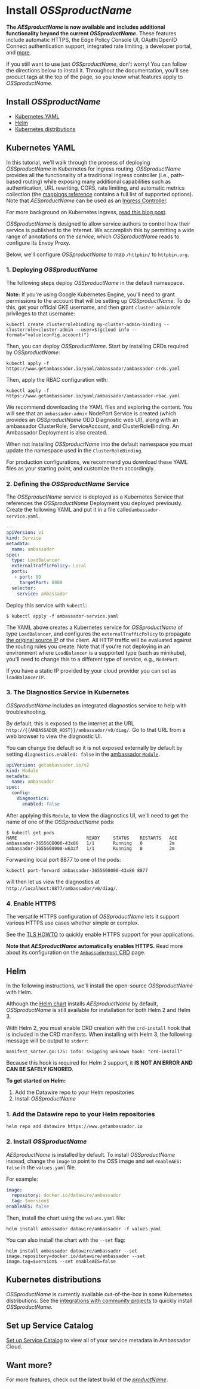 # Install $OSSproductName$

**The $AESproductName$ is now available and includes additional functionality beyond the current $OSSproductName$.**
These features include automatic HTTPS, the Edge Policy Console UI, OAuth/OpenID Connect authentication support, integrated rate
limiting, a developer portal, and [more](/edge-stack-faq/).

If you still want to use just $OSSproductName$, don't worry! You can follow the directions below to install it. Throughout the documentation, you'll see product tags at the top of the page, so you know what features apply to $OSSproductName$.

## Install $OSSproductName$

* [Kubernetes YAML](#kubernetes-yaml)
* [Helm](#helm)
* [Kubernetes distributions](#kubernetes-distributions)

## Kubernetes YAML

In this tutorial, we'll walk through the process of deploying $OSSproductName$ in Kubernetes for ingress routing. $OSSproductName$ provides all the functionality of a traditional ingress controller (i.e., path-based routing) while exposing many additional capabilities such as authentication, URL rewriting, CORS, rate limiting, and automatic metrics collection (the [mappings reference](../../using/intro-mappings) contains a full list of supported options). Note that $AESproductName$ can be used as an [Ingress Controller](../../running/ingress-controller).

For more background on Kubernetes ingress, [read this blog post](https://blog.getambassador.io/kubernetes-ingress-nodeport-load-balancers-and-ingress-controllers-6e29f1c44f2d).

$OSSproductName$ is designed to allow service authors to control how their service is published to the Internet. We accomplish this by permitting a wide range of annotations on the *service*, which $OSSproductName$ reads to configure its Envoy Proxy.

Below, we'll configure $OSSproductName$ to map `/httpbin/` to `httpbin.org`.

### 1. Deploying $OSSproductName$

The following steps deploy $OSSproductName$ in the default namespace.

**Note:** If you're using Google Kubernetes Engine, you'll need to grant permissions to the account that will be setting up $OSSproductName$. To do this, get your official GKE username, and then grant `cluster-admin` role privileges to that username:

```
kubectl create clusterrolebinding my-cluster-admin-binding --clusterrole=cluster-admin --user=$(gcloud info --format="value(config.account)")
```

Then, you can deploy $OSSproductName$. Start by installing CRDs required by $OSSproductName$:

```
kubectl apply -f https://www.getambassador.io/yaml/ambassador/ambassador-crds.yaml
```

Then, apply the RBAC configuration with:

```
kubectl apply -f https://www.getambassador.io/yaml/ambassador/ambassador-rbac.yaml
```

We recommend downloading the YAML files and exploring the content. You will see that an `ambassador-admin` NodePort Service is created (which provides an $OSSproductName$ ODD Diagnostic web UI), along with an ambassador ClusterRole, ServiceAccount, and ClusterRoleBinding. An Ambassador Deployment is also created.

When not installing $OSSproductName$ into the default namespace you must update the namespace used in the `ClusterRoleBinding`.

For production configurations, we recommend you download these YAML files as your starting point, and customize them accordingly.

### 2. Defining the $OSSproductName$ Service

The $OSSproductName$ service is deployed as a Kubernetes Service that references the $OSSproductName$ Deployment you deployed previously. Create the following YAML and put it in a file called`ambassador-service.yaml`.

```yaml
---
apiVersion: v1
kind: Service
metadata:
  name: ambassador
spec:
  type: LoadBalancer
  externalTrafficPolicy: Local
  ports:
   - port: 80
     targetPort: 8080
  selector:
    service: ambassador
```

Deploy this service with `kubectl`:

```
$ kubectl apply -f ambassador-service.yaml
```

The YAML above creates a Kubernetes service for $OSSproductName$ of type `LoadBalancer`, and configures the `externalTrafficPolicy` to propagate [the original source IP](https://kubernetes.io/docs/tasks/access-application-cluster/create-external-load-balancer/#preserving-the-client-source-ip) of the client. All HTTP traffic will be evaluated against the routing rules you create. Note that if you're not deploying in an environment where `LoadBalancer` is a supported type (such as minikube), you'll need to change this to a different type of service, e.g., `NodePort`.

If you have a static IP provided by your cloud provider you can set as `loadBalancerIP`.

### 3. The Diagnostics Service in Kubernetes

$OSSproductName$ includes an integrated diagnostics service to help with troubleshooting.

By default, this is exposed to the internet at the URL `http://{{AMBASSADOR_HOST}}/ambassador/v0/diag/`. Go to that URL from a web browser to view the diagnostic UI.

You can change the default so it is not exposed externally by default by setting `diagnostics.enabled: false` in the [ambassador `Module`](../../running/ambassador).

```yaml
apiVersion: getambassador.io/v2
kind: Module
metadata:
  name: ambassador
spec:
  config:
    diagnostics:
      enabled: false
```

After applying this `Module`, to view the diagnostics UI, we'll need to get the name of one of the $OSSproductName$ pods:

```
$ kubectl get pods
NAME                          READY     STATUS    RESTARTS   AGE
ambassador-3655608000-43x86   1/1       Running   0          2m
ambassador-3655608000-w63zf   1/1       Running   0          2m
```

Forwarding local port 8877 to one of the pods:

```
kubectl port-forward ambassador-3655608000-43x86 8877
```

will then let us view the diagnostics at `http://localhost:8877/ambassador/v0/diag/`.

### 4. Enable HTTPS

The versatile HTTPS configuration of $OSSproductName$ lets it support various HTTPS use cases whether simple or complex.

See the [TLS HOWTO](../../../howtos/tls-termination) to quickly enable HTTPS support for your applications.

**Note that $AESproductName$ automatically enables HTTPS.** Read more about its configuration on the [`AmbassadorHost` CRD](../../running/host) page.

## Helm

In the following instructions, we'll install the open-source $OSSproductName$ with Helm.

Although the [Helm chart](https://github.com/emissary-ingress/emissary/tree/$branch$/charts/ambassador) installs
$AESproductName$ by default, $OSSproductName$ is still
available for installation for both Helm 2 and Helm 3.

With Helm 2, you must enable CRD creation with the `crd-install` hook that is
included in the CRD manifests. When installing with Helm 3, the following
message will be output to `stderr`:

```
manifest_sorter.go:175: info: skipping unknown hook: "crd-install"
```

Because this hook is required for Helm 2 support, it **IS NOT AN ERROR AND CAN BE SAFELY IGNORED**.

**To get started on Helm:**
1. Add the Datawire repo to your Helm repositories
2. Install $OSSproductName$


### 1. Add the Datawire repo to your Helm repositories

```
helm repo add datawire https://www.getambassador.io
```

### 2. Install $OSSproductName$

$AESproductName$ is installed by default. To install $OSSproductName$ instead,  change the `image` to point to the OSS image and set
`enableAES: false` in the `values.yaml` file.

For example:

```yaml
image:
  repository: docker.io/datawire/ambassador
  tag: $version$
enableAES: false
```

Then, install the chart using the `values.yaml` file:

```
helm install ambassador datawire/ambassador -f values.yaml
```

You can also install the chart with the `--set` flag:

```
helm install ambassador datawire/ambassador --set image.repository=docker.io/datawire/ambassador --set image.tag=$version$ --set enableAES=false
```

## Kubernetes distributions

$OSSproductName$ is currently available out-of-the-box in some Kubernetes distributions.
See the [integrations with community projects](../ambassador-oss-community) to quickly install $OSSproductName$.

## Set up Service Catalog

[Set up Service Catalog](../../../tutorials/getting-started/#3-connect-your-cluster-to-ambassador-cloud) to view all of your service metadata in Ambassador Cloud.

## Want more?

For more features, check out the latest build of the [$productName$](../).
